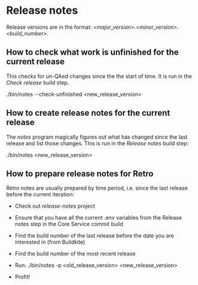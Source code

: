 # Release notes

Release versions are in the format: *<major_version>.<minor_version>.<build_number>*.

## How to check what work is unfinished for the current release

This checks for un-QAed changes since the the start of time. It is run in the *Check release* build step.

./bin/notes --check-unfinished <new_release_version>

## How to create release notes for the current release

The *notes* program magically figures out what has changed since the last release and list those changes. This is run in the *Release notes* build step:

./bin/notes <new_release_version>

## How to prepare release notes for Retro

Retro notes are usually prepared by time period, i.e. since the last release before the current iteration:

- Check out *release-notes* project

- Ensure that you have all the current .env variables from the Release notes  step in the Core Service commit build

- Find the build number of the last release before the date you are interested in (from Buildkite)

- Find the build number of the most recent release

- Run: ./bin/notes -p <old_release_version> <new_release_version>

- Profit!

